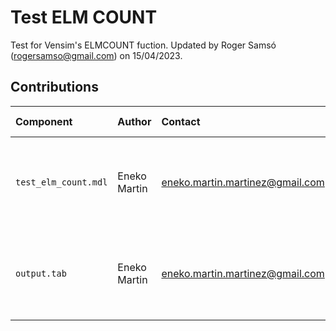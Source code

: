 Test ELM COUNT
==============

Test for Vensim's ELMCOUNT fuction. Updated by Roger Samsó (rogersamso@gmail.com) on 15/04/2023.

Contributions
-------------

| Component              | Author          | Contact                         | Date    | Software Version                                      |
|:---------------------- |:--------------- |:------------------------------- |:-------- |:---------------------------------------------------- |
| `test_elm_count.mdl`   | Eneko Martin    | eneko.martin.martinez@gmail.com | 03/11/22 | Vensim DSS for Windows 7.3.4 double precision (x32)  |
| `output.tab `          | Eneko Martin    | eneko.martin.martinez@gmail.com | 03/11/22 | Vensim DSS for Windows 7.3.4 double precision (x32)  |
